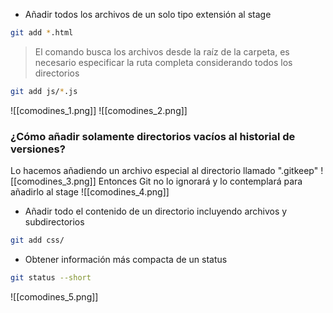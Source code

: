 - Añadir todos los archivos de un solo tipo extensión al stage
```bash
git add *.html
```

>El comando busca los archivos desde la raíz de la carpeta, es necesario especificar la ruta completa considerando todos los directorios

```bash
git add js/*.js
```

![[comodines_1.png]]
![[comodines_2.png]]

### ¿Cómo añadir solamente directorios vacíos al historial de versiones?
Lo hacemos añadiendo un archivo especial al directorio llamado ".gitkeep"
![[comodines_3.png]]
Entonces Git no lo ignorará y lo contemplará para añadirlo al stage
![[comodines_4.png]]

- Añadir todo el contenido de un directorio incluyendo archivos y subdirectorios
```bash
git add css/
```

- Obtener información más compacta de un status
```bash
git status --short
```
![[comodines_5.png]]
